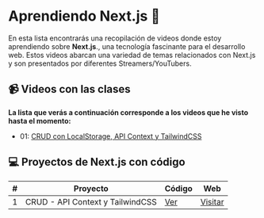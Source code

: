 # Aprendiendo Next.js 🌚

En esta lista encontrarás una recopilación de videos donde estoy aprendiendo sobre  **Next.js**., una tecnología fascinante para el desarrollo web. Estos videos abarcan una variedad de temas relacionados con Next.js y son presentados por diferentes Streamers/YouTubers.

## 📹 Videos con las clases
**La lista que verás a continuación corresponde a los videos que he visto hasta el momento:**

 - 01: [CRUD con LocalStorage, API Context y TailwindCSS](https://youtu.be/Ac9J_yyQqOI?si=JZ_mzV_NSRPS7qjs)

## 💻 Proyectos de Next.js con código

| # | Proyecto                                | Código                                                | Web                                 |
|---|----------------------------------------|-------------------------------------------------------|-------------------------------------|
| 1 | CRUD - API Context y TailwindCSS       | [Ver](https://github.com/AndrePonce3322/curso-nextjs/tree/main/projects/01-crud-nextjs) | [Visitar](https://app-crud-nextjs.vercel.app) |

